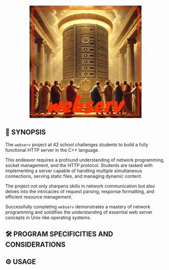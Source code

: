 <p align="center">
  <img src="img/webserv.png" width="70%"/>
</p>

## 🚀 SYNOPSIS

The `webserv` project at 42 school challenges students to build a fully functional HTTP server in the C++ language.

This endeavor requires a profound understanding of network programming, socket management, and the HTTP protocol. Students are tasked with implementing a server capable of handling multiple simultaneous connections, serving static files, and managing dynamic content.

The project not only sharpens skills in network communication but also delves into the intricacies of request parsing, response formatting, and efficient resource management.

Successfully completing `webserv` demonstrates a mastery of network programming and solidifies the understanding of essential web server concepts in Unix-like operating systems.

## 🛠️ PROGRAM SPECIFICITIES AND CONSIDERATIONS


## ⚙️ USAGE